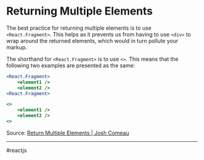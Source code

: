 # Returning Multiple Elements

The best practice for returning multiple elements is to use `<React.Fragment>`. This helps as it  prevents us from having to use `<div>` to wrap around the returned elements, which would in turn pollute your markup.

The shorthand for `<React.Fragment>` is to use `<>`. This means that the following two examples are presented as the same:

```jsx
<React.Fragment>
	<element1 />
	<element2 />
<React.Fragment>
```

```jsx
<>
	<element1 />
	<element2 />
<>
```

Source: [Return Multiple Elements | Josh Comeau](https://www.joshwcomeau.com/react/common-beginner-mistakes/#returning-multiple-elements-6)

---

#reactjs